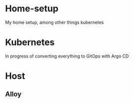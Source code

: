 # Home-setup
My home setup, among other things kubernetes

# Kubernetes

In progress of converting everything to GitOps with Argo CD


# Host

## Alloy

